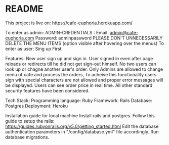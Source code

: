 # README
This project is live on: https://cafe-euphoria.herokuapp.com/

To enter as admin:
 ADMIN-CREDENTIALS :
    Email: admin@cafe-euphoria.com
    Password: adminpassword
PLEASE DON'T UNNECESSARILY DELETE THE MENU ITEMS (option visible after hovering over the menus)
To enter as user:
  Sing up First.

Features:
  New user sign up and sign in.
  User signed in even after page reloads or redirects till he did not get sign-out himself.
  No two users can look up or chagne another user's order.
  Only Admins are allowed to change menu of cafe and process the orders,
    To acheive this functionality users sign with special characters are not allowed and proper error messages will be displayed.
  Users can see order price in real time.
  All other standard security features have been considered.

Tech Stack:
  Programming language: Ruby
  Framework: Rails
  Database: Postgres
  Deployment: Heroku

Installation guide for local machine
  Install rails and postgres.
  Follow this guide to setup the rails: https://guides.rubyonrails.org/v5.0/getting_started.html
  Edit the database authentication parameters in "/config/database.yml" file accordingly.
  Run database migrations.
